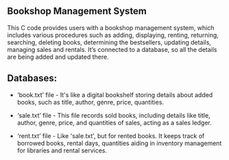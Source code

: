 Bookshop Management System
-----------------------------

This C code provides users with a bookshop management system, which includes various procedures such as adding, displaying, renting, returning, searching, deleting books, determining the bestsellers, updating details, managing sales and
rentals. It’s connected to a database, so all the details are being added and updated there.

Databases:
------------
* ‘book.txt’ file -  It's like a digital bookshelf storing details about added books, such as title, author, genre, price, quantities.

* ‘sale.txt’ file - This file records sold books, including details like title, author, genre, price, and quantities of sales, acting as a sales ledger.

* ‘rent.txt’ file - Like 'sale.txt', but for rented books. It keeps track of borrowed books, rental days, quantities aiding in inventory management for libraries and rental services.


